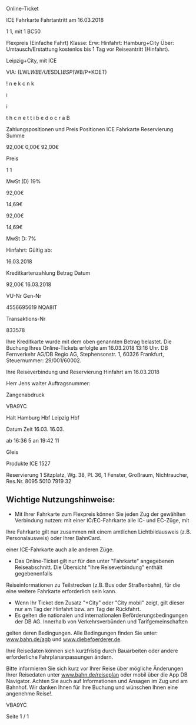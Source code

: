 Online-Ticket

ICE Fahrkarte
Fahrtantritt am 16.03.2018

1
1, mit 1 BC50

Flexpreis (Einfache Fahrt)
Klasse:
Erw:
Hinfahrt: Hamburg+City
Über:
Umtausch/Erstattung kostenlos bis 1 Tag vor Reiseantritt (Hinfahrt).

 Leipzig+City, mit ICE

VIA: (LWL*WBE/UE*SDL)*BSP*(WB/P*KOET)

!
n
e
k
c
n
k

i

i

t
h
c
n
e
t
t
i
b
e
d
o
c
r
a
B

Zahlungspositionen und Preis
Positionen
ICE Fahrkarte
Reservierung
Summe

92,00€
0,00€
92,00€

Preis

1
1

MwSt (D) 19%

92,00€

14,69€

92,00€

14,69€

MwSt D: 7%

Hinfahrt:
Gültig ab:

16.03.2018

Kreditkartenzahlung
Betrag
Datum

92,00€
16.03.2018

VU-Nr
Gen-Nr

4556695619
NQA8IT

Transaktions-Nr

833578

Ihre Kreditkarte wurde mit dem oben genannten Betrag belastet. Die Buchung Ihres
Online-Tickets erfolgte am 16.03.2018 13:16 Uhr. DB Fernverkehr AG/DB Regio AG,
Stephensonstr. 1, 60326 Frankfurt, Steuernummer: 29/001/60002.

Ihre Reiseverbindung und Reservierung Hinfahrt am 16.03.2018

Herr  Jens walter
Auftragsnummer:

Zangenabdruck

VBA9YC

Halt
Hamburg Hbf
Leipzig Hbf

Datum Zeit
16.03.
16.03.

ab 16:36 5
an 19:42 11

Gleis

Produkte
ICE 1527

Reservierung
1 Sitzplatz, Wg. 38, Pl. 36, 1 Fenster, Großraum,
Nichtraucher, Res.Nr. 8095 5010 7919 32

Wichtige Nutzungshinweise:
-
- Mit Ihrer Fahrkarte zum Flexpreis können Sie jeden Zug der gewählten Verbindung nutzen: mit einer IC/EC-Fahrkarte alle IC- und EC-Züge, mit

Ihre Fahrkarte gilt nur zusammen mit einem amtlichen Lichtbildausweis (z.B. Personalausweis) oder Ihrer BahnCard.

einer ICE-Fahrkarte auch alle anderen Züge.

- Das Online-Ticket gilt nur für den unter "Fahrkarte" angegebenen Reiseabschnitt. Die Übersicht "Ihre Reiseverbindung" enthält gegebenenfalls

Reiseinformationen zu Teilstrecken (z.B. Bus oder Straßenbahn), für die eine weitere Fahrkarte erforderlich sein kann.
- Wenn Ihr Ticket den Zusatz "+City" oder "City mobil" zeigt, gilt dieser nur am Tag der Hinfahrt bzw. am Tag der Rückfahrt.
- Es gelten die nationalen und internationalen Beförderungsbedingungen der DB AG. Innerhalb von Verkehrsverbünden und Tarifgemeinschaften

gelten deren Bedingungen. Alle Bedingungen finden Sie unter: www.bahn.de/agb und www.diebefoerderer.de.

Ihre Reisedaten können sich kurzfristig durch Bauarbeiten oder andere erforderliche Fahrplananpassungen ändern.

Bitte informieren Sie sich kurz vor Ihrer Reise über mögliche Änderungen Ihrer Reisedaten unter www.bahn.de/reiseplan oder mobil über die
App DB Navigator. Achten Sie auch auf Informationen und Ansagen im Zug und am Bahnhof. Wir danken Ihnen für Ihre Buchung und wünschen
Ihnen eine angenehme Reise!.

VBA9YC

Seite 1 / 1

